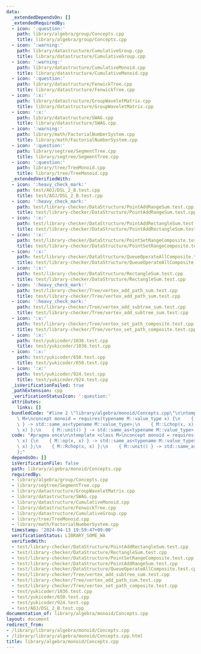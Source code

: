 ```yaml
---
data:
  _extendedDependsOn: []
  _extendedRequiredBy:
  - icon: ':question:'
    path: library/algebra/group/Concepts.cpp
    title: library/algebra/group/Concepts.cpp
  - icon: ':warning:'
    path: library/datastructure/CumulativeGroup.cpp
    title: library/datastructure/CumulativeGroup.cpp
  - icon: ':warning:'
    path: library/datastructure/CumulativeMonoid.cpp
    title: library/datastructure/CumulativeMonoid.cpp
  - icon: ':question:'
    path: library/datastructure/FenwickTree.cpp
    title: library/datastructure/FenwickTree.cpp
  - icon: ':x:'
    path: library/datastructure/GroupWaveletMatrix.cpp
    title: library/datastructure/GroupWaveletMatrix.cpp
  - icon: ':x:'
    path: library/datastructure/SWAG.cpp
    title: library/datastructure/SWAG.cpp
  - icon: ':warning:'
    path: library/math/FactorialNumberSystem.cpp
    title: library/math/FactorialNumberSystem.cpp
  - icon: ':question:'
    path: library/segtree/SegmentTree.cpp
    title: library/segtree/SegmentTree.cpp
  - icon: ':question:'
    path: library/tree/TreeMonoid.cpp
    title: library/tree/TreeMonoid.cpp
  _extendedVerifiedWith:
  - icon: ':heavy_check_mark:'
    path: test/AOJ/DSL_2_B.test.cpp
    title: test/AOJ/DSL_2_B.test.cpp
  - icon: ':heavy_check_mark:'
    path: test/library-checker/DataStructure/PointAddRangeSum.test.cpp
    title: test/library-checker/DataStructure/PointAddRangeSum.test.cpp
  - icon: ':x:'
    path: test/library-checker/DataStructure/PointAddRectangleSum.test.cpp
    title: test/library-checker/DataStructure/PointAddRectangleSum.test.cpp
  - icon: ':x:'
    path: test/library-checker/DataStructure/PointSetRangeComposite.test.cpp
    title: test/library-checker/DataStructure/PointSetRangeComposite.test.cpp
  - icon: ':x:'
    path: test/library-checker/DataStructure/QueueOperateAllComposite.test.cpp
    title: test/library-checker/DataStructure/QueueOperateAllComposite.test.cpp
  - icon: ':x:'
    path: test/library-checker/DataStructure/RectangleSum.test.cpp
    title: test/library-checker/DataStructure/RectangleSum.test.cpp
  - icon: ':heavy_check_mark:'
    path: test/library-checker/Tree/vertex_add_path_sum.test.cpp
    title: test/library-checker/Tree/vertex_add_path_sum.test.cpp
  - icon: ':heavy_check_mark:'
    path: test/library-checker/Tree/vertex_add_subtree_sum.test.cpp
    title: test/library-checker/Tree/vertex_add_subtree_sum.test.cpp
  - icon: ':x:'
    path: test/library-checker/Tree/vertex_set_path_composite.test.cpp
    title: test/library-checker/Tree/vertex_set_path_composite.test.cpp
  - icon: ':x:'
    path: test/yukicoder/1036.test.cpp
    title: test/yukicoder/1036.test.cpp
  - icon: ':x:'
    path: test/yukicoder/650.test.cpp
    title: test/yukicoder/650.test.cpp
  - icon: ':x:'
    path: test/yukicoder/924.test.cpp
    title: test/yukicoder/924.test.cpp
  _isVerificationFailed: true
  _pathExtension: cpp
  _verificationStatusIcon: ':question:'
  attributes:
    links: []
  bundledCode: "#line 2 \"library/algebra/monoid/Concepts.cpp\"\n\ntemplate <class\
    \ M>\nconcept monoid = requires(typename M::value_type x) {\n    { M::op(x, x)\
    \ } -> std::same_as<typename M::value_type>;\n    { M::Lchop(x, x) };\n    { M::Rchop(x,\
    \ x) };\n    { M::unit() } -> std::same_as<typename M::value_type>;\n};\n"
  code: "#pragma once\n\ntemplate <class M>\nconcept monoid = requires(typename M::value_type\
    \ x) {\n    { M::op(x, x) } -> std::same_as<typename M::value_type>;\n    { M::Lchop(x,\
    \ x) };\n    { M::Rchop(x, x) };\n    { M::unit() } -> std::same_as<typename M::value_type>;\n\
    };"
  dependsOn: []
  isVerificationFile: false
  path: library/algebra/monoid/Concepts.cpp
  requiredBy:
  - library/algebra/group/Concepts.cpp
  - library/segtree/SegmentTree.cpp
  - library/datastructure/GroupWaveletMatrix.cpp
  - library/datastructure/SWAG.cpp
  - library/datastructure/CumulativeMonoid.cpp
  - library/datastructure/FenwickTree.cpp
  - library/datastructure/CumulativeGroup.cpp
  - library/tree/TreeMonoid.cpp
  - library/math/FactorialNumberSystem.cpp
  timestamp: '2024-04-13 19:59:47+09:00'
  verificationStatus: LIBRARY_SOME_WA
  verifiedWith:
  - test/library-checker/DataStructure/PointAddRectangleSum.test.cpp
  - test/library-checker/DataStructure/RectangleSum.test.cpp
  - test/library-checker/DataStructure/PointSetRangeComposite.test.cpp
  - test/library-checker/DataStructure/PointAddRangeSum.test.cpp
  - test/library-checker/DataStructure/QueueOperateAllComposite.test.cpp
  - test/library-checker/Tree/vertex_add_subtree_sum.test.cpp
  - test/library-checker/Tree/vertex_add_path_sum.test.cpp
  - test/library-checker/Tree/vertex_set_path_composite.test.cpp
  - test/yukicoder/1036.test.cpp
  - test/yukicoder/650.test.cpp
  - test/yukicoder/924.test.cpp
  - test/AOJ/DSL_2_B.test.cpp
documentation_of: library/algebra/monoid/Concepts.cpp
layout: document
redirect_from:
- /library/library/algebra/monoid/Concepts.cpp
- /library/library/algebra/monoid/Concepts.cpp.html
title: library/algebra/monoid/Concepts.cpp
---
```

